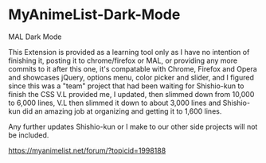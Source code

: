 # MyAnimeList-Dark-Mode
 MAL Dark Mode
 
This Extension is provided as a learning tool only as I have no intention of finishing it, posting it to chrome/firefox or MAL, or providing any more commits to it after this one, it's compatable with Chrome, Firefox and Opera and showcases jQuery, options menu, color picker and slider, and I figured since this was a "team" project that had been waiting for Shishio-kun to finish the CSS V.L provided me, I updated, then slimmed down from 10,000 to 6,000 lines, V.L then slimmed it down to about 3,000 lines and Shishio-kun did an amazing job at organizing and getting it to 1,600 lines.

Any further updates Shishio-kun or I make to our other side projects will not be included.

https://myanimelist.net/forum/?topicid=1998188
